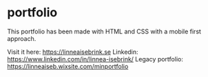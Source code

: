# portfolio

This portfolio has been made with HTML and CSS with a mobile first approach. 

Visit it here: https://linneaisebrink.se
Linkedin: https://www.linkedin.com/in/linnea-isebrink/
Legacy portfolio: https://linneaiseb.wixsite.com/minportfolio